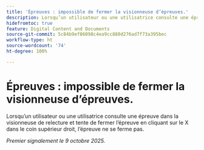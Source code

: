 ```yaml
---
title: 'Épreuves : impossible de fermer la visionneuse d’épreuves.'
description: Lorsqu’un utilisateur ou une utilisatrice consulte une épreuve dans la visionneuse de relecture et tente de fermer l’épreuve en cliquant sur le X dans le coin supérieur droit, l’épreuve ne se ferme pas.
hidefromtoc: true
feature: Digital Content and Documents
source-git-commit: 5c84b9ef86098c4ea9cc880d276ad7f73a395bec
workflow-type: ht
source-wordcount: '74'
ht-degree: 100%

---
```



# Épreuves : impossible de fermer la visionneuse d’épreuves.

Lorsqu’un utilisateur ou une utilisatrice consulte une épreuve dans la visionneuse de relecture et tente de fermer l’épreuve en cliquant sur le X dans le coin supérieur droit, l’épreuve ne se ferme pas.

_Premier signalement le 9 octobre 2025._
